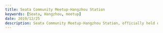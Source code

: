 ```yaml
---
title: Seata Community Meetup·Hangzhou Station
keywords: [Seata, Hangzhou, meetup]
date: 2019/12/25
description: Seata Community Meetup·Hangzhou Station, officially held on December 21st at Zhejiang Youth Innovation Space in Dream Town, Hangzhou.
---
```

